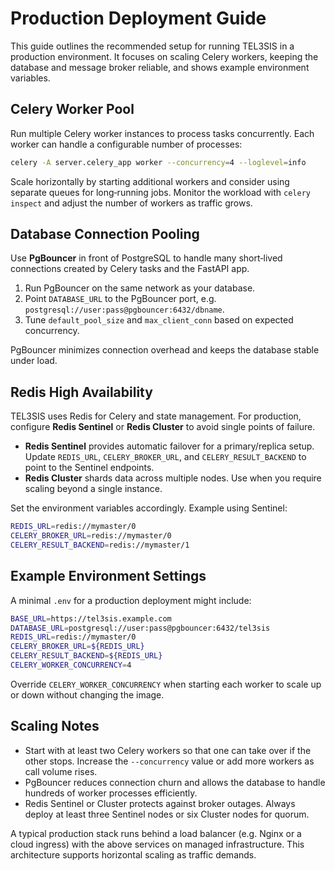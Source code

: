 # Production Deployment Guide

This guide outlines the recommended setup for running TEL3SIS in a
production environment. It focuses on scaling Celery workers,
keeping the database and message broker reliable, and shows example
environment variables.

## Celery Worker Pool

Run multiple Celery worker instances to process tasks concurrently.
Each worker can handle a configurable number of processes:

```bash
celery -A server.celery_app worker --concurrency=4 --loglevel=info
```

Scale horizontally by starting additional workers and consider using
separate queues for long‑running jobs. Monitor the workload with
`celery inspect` and adjust the number of workers as traffic grows.

## Database Connection Pooling

Use **PgBouncer** in front of PostgreSQL to handle many short‑lived
connections created by Celery tasks and the FastAPI app.

1. Run PgBouncer on the same network as your database.
2. Point `DATABASE_URL` to the PgBouncer port, e.g.
   `postgresql://user:pass@pgbouncer:6432/dbname`.
3. Tune `default_pool_size` and `max_client_conn` based on expected
   concurrency.

PgBouncer minimizes connection overhead and keeps the database stable
under load.

## Redis High Availability

TEL3SIS uses Redis for Celery and state management. For production,
configure **Redis Sentinel** or **Redis Cluster** to avoid single
points of failure.

- **Redis Sentinel** provides automatic failover for a primary/replica
  setup. Update `REDIS_URL`, `CELERY_BROKER_URL`, and
  `CELERY_RESULT_BACKEND` to point to the Sentinel endpoints.
- **Redis Cluster** shards data across multiple nodes. Use when you
  require scaling beyond a single instance.

Set the environment variables accordingly. Example using Sentinel:

```bash
REDIS_URL=redis://mymaster/0
CELERY_BROKER_URL=redis://mymaster/0
CELERY_RESULT_BACKEND=redis://mymaster/1
```

## Example Environment Settings

A minimal `.env` for a production deployment might include:

```bash
BASE_URL=https://tel3sis.example.com
DATABASE_URL=postgresql://user:pass@pgbouncer:6432/tel3sis
REDIS_URL=redis://mymaster/0
CELERY_BROKER_URL=${REDIS_URL}
CELERY_RESULT_BACKEND=${REDIS_URL}
CELERY_WORKER_CONCURRENCY=4
```

Override `CELERY_WORKER_CONCURRENCY` when starting each worker to scale
up or down without changing the image.

## Scaling Notes

- Start with at least two Celery workers so that one can take over if
the other stops. Increase the `--concurrency` value or add more
workers as call volume rises.
- PgBouncer reduces connection churn and allows the database to handle
hundreds of worker processes efficiently.
- Redis Sentinel or Cluster protects against broker outages. Always
deploy at least three Sentinel nodes or six Cluster nodes for quorum.

A typical production stack runs behind a load balancer (e.g. Nginx or
a cloud ingress) with the above services on managed infrastructure.
This architecture supports horizontal scaling as traffic demands.

